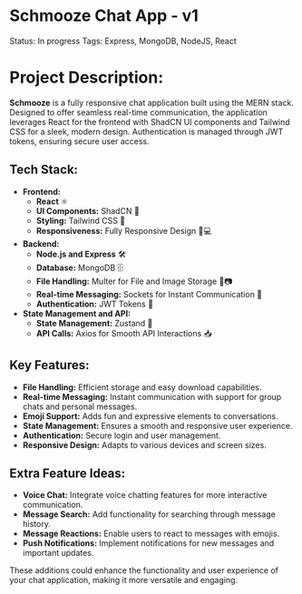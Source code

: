# Schmooze Chat App - v1

Status: In progress
Tags: Express, MongoDB, NodeJS, React

# Project Description:

**Schmooze** is a fully responsive chat application built using the MERN stack. Designed to offer seamless real-time communication, the application leverages React for the frontend with ShadCN UI components and Tailwind CSS for a sleek, modern design. Authentication is managed through JWT tokens, ensuring secure user access.

## **Tech Stack:**

- **Frontend:**
    - **React** ⚛️
    - **UI Components:** ShadCN 🧩
    - **Styling:** Tailwind CSS 🎨
    - **Responsiveness:** Fully Responsive Design 📱💻
- **Backend:**
    - **Node.js and Express** 🛠️
    - **Database:** MongoDB 🗄️
    - **File Handling:** Multer for File and Image Storage 📁📷
    - **Real-time Messaging:** Sockets for Instant Communication 💬
    - **Authentication:** JWT Tokens 🔑
- **State Management and API:**
    - **State Management:** Zustand 🧠
    - **API Calls:** Axios for Smooth API Interactions 📥

## **Key Features:**

- **File Handling:** Efficient storage and easy download capabilities.
- **Real-time Messaging:** Instant communication with support for group chats and personal messages.
- **Emoji Support:** Adds fun and expressive elements to conversations.
- **State Management:** Ensures a smooth and responsive user experience.
- **Authentication:** Secure login and user management.
- **Responsive Design:** Adapts to various devices and screen sizes.

## **Extra Feature Ideas:**

- **Voice Chat:** Integrate voice chatting features for more interactive communication.
- **Message Search:** Add functionality for searching through message history.
- **Message Reactions:** Enable users to react to messages with emojis.
- **Push Notifications:** Implement notifications for new messages and important updates.

These additions could enhance the functionality and user experience of your chat application, making it more versatile and engaging.
